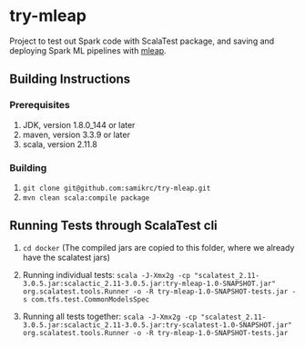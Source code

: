 # try-mleap
Project to test out Spark code with ScalaTest package, and saving and deploying Spark ML pipelines with [mleap](https://github.com/combust/mleap).

## Building Instructions

### Prerequisites
1. JDK, version 1.8.0_144 or later
2. maven, version 3.3.9 or later
3. scala, version 2.11.8

### Building
1. `git clone git@github.com:samikrc/try-mleap.git`
2. `mvn clean scala:compile package`

## Running Tests through ScalaTest cli
1. `cd docker` (The compiled jars are copied to this folder, where we already have the scalatest jars)

2. Running individual tests: 
    `scala -J-Xmx2g -cp "scalatest_2.11-3.0.5.jar:scalactic_2.11-3.0.5.jar:try-mleap-1.0-SNAPSHOT.jar" org.scalatest.tools.Runner -o -R try-mleap-1.0-SNAPSHOT-tests.jar -s com.tfs.test.CommonModelsSpec` 
        
3. Running all tests together:
    `scala -J-Xmx2g -cp "scalatest_2.11-3.0.5.jar:scalactic_2.11-3.0.5.jar:try-scalatest-1.0-SNAPSHOT.jar" org.scalatest.tools.Runner -o -R try-mleap-1.0-SNAPSHOT-tests.jar`
    
